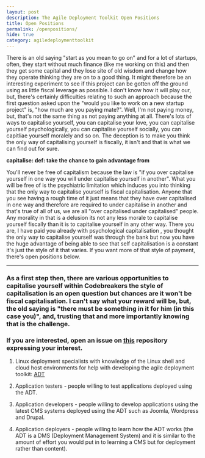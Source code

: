 ```yaml
---
layout: post
description: The Agile Deployment Toolkit Open Positions
title: Open Positions
permalink: /openpositions/
hide: true
category: agiledeploymenttoolkit
---
```


There is an old saying "start as you mean to go on" and for a lot of startups, often, they start without much finance (like me working on this) and then they get some capital and they lose site of old wisdom and change how they operate thinking they are on to a good thing. It might therefore be an interesting experiment to see if this project can be gotten off the ground using as little fiscal leverage as possible. I don't know how it will play our, but, there's certainly difficulties relating to such an approach because the first question asked upon the "would you like to work on a new startup project" is, "how much are you paying mate?". Well, I'm not paying money, but, that's not the same thing as not paying anything at all. There's lots of ways to capitalise yourself, you can capitalise your love, you can capitalise yourself psychologically, you can capitalise yourself socially, you can capitliae yourself moralely and so on. The deception is to make you think the only way of capitalising yourself is fiscally, it isn't and that is what we can find out for sure.

**capitalise: def: take the chance to gain advantage from**

You'll never be free of capitalism because the law is "if you over capitalise yourself in one way you will under capitalise yourself in another". What you will be free of is the psychiatric limitation which induces you into thinking that the only way to capitalise yourself is fiscal capitalisation. Anyone that you see having a rough time of it just means that they have over capitalised in one way and therefore are required to under capitalise in another and that's true of all of us, we are all "over capitalised under capitalised" people. Any morality in that is a delusion its not any less morale to capitalise yourself fiscally than it is to capitalise yourself in any other way. There you are, I have paid you already with psychological capitalisation , you thought the only way to capitalise yourself was through the bank but now you have the huge advantage of being able to see that self capitalisation is a constant it's just the style of it that varies. If you want more of that style of payment, there's open positions below.

------------------------

### As a first step then, there are various opportunities to capitalise yourself within Codebreakers the style of capitalisation is an open question but chances are it won't be fiscal capitalisation. I can't say what your reward will be, but, the old saying is "there must be something in it for him (in this case you)", and, trusting that and more importantly knowing that is the challenge.   

### If you are interested, open an issue on [this](https://github.com/agile-deployer/codebreakers/issues) repository expressing your interest. 

1) Linux deployment specialists with knowledge of the Linux shell and cloud host environments for help with developing the agile deployment toolkit: [ADT](https://www.github.com/agile-deployer)  

2) Application testers - people willing to test applications deployed using the ADT.  

3) Application developers - people willing to develop applications using the latest CMS systems deployed using the ADT such as Joomla, Wordpress and Drupal.  

4) Application deployers - people willing to learn how the ADT works (the ADT is a DMS (Deployment Management System) and it is similar to the amount of effort you would put in to learning a CMS but for deployment rather than content). 
